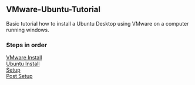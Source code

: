 ## VMware-Ubuntu-Tutorial
Basic tutorial how to install a Ubuntu Desktop using VMware on a computer running windows.

### Steps in order 

[VMware Install](https://github.com/Daboulch/VMware-Ubuntu-Tutorial/blob/main/Ubuntu%20Install)  
[Ubuntu Install](https://github.com/Daboulch/VMware-Ubuntu-Tutorial/blob/main/Ubuntu%20Install)  
[Setup](https://github.com/Daboulch/VMware-Ubuntu-Tutorial/blob/main/Setup)  
[Post Setup](https://github.com/Daboulch/VMware-Ubuntu-Tutorial/blob/main/Post%20Setup%20Settings)
